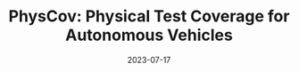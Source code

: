 ---
title: "PhysCov: Physical Test Coverage for Autonomous Vehicles"
collection: publications
permalink: /publication/2023-07-17-ISSTA-PhysCov
excerpt: "Adequately exercising the behaviors of autonomous vehicles is fundamental to their validation. However, quantifying an autonomous vehicle's testing adequacy is challenging as the system's behavior is influenced both by its state as well as its physical environment. To address this challenge, our work builds on two insights. First, data sensed by the autonomous vehicle provides a unique spatial signature of the physical environment inputs. Second, given its current state, inputs residing outside the autonomous vehicle's physically reachable regions are less relevant to its behavior. Building on those insights, we introduce an abstraction that enables the computation of a physical environment-based coverage metric, PhysCov. The abstraction combines the sensor readings with a physical reachability analysis based on the vehicle's state and dynamics to determine the region of the environment that may affect the autonomous vehicle. It then characterizes that  region through a parameterizable geometric approximation that can trade quality for cost. Tests with the same characterizations are deemed to have had similar internal states and exposed to similar environments, and thus likely to exercise the same set of behaviors, while tests with distinct characterizations  will increase PhysCov. A study on two simulated and one real system's dataset examines PhysCovs's ability to quantify an autonomous vehicle's test suite, showcases its characterization cost and precision,  investigates its correlation with failures found and potential for test selection, and assesses its ability to distinguish among real-world scenarios."
date: 2023-07-17
venue: '2023 ACM SIGSOFT International Symposium on Software Testing and Analysis (<a href="https://2023.issta.org/">ISSTA</a>)'
paperurl: 'http://hildebrandt-carl.github.io/files/2023-07-17-ISSTA-PhysCov.pdf'
publishurl: 'https://dl.acm.org/doi/pdf/10.1145/3597926.3598069'
authors: '<b>Carl Hildebrandt</b>, Meriel von Stein, Sebastian Elbaum'
awards: ''
video: 'https://www.youtube.com/watch?v=NAGcOydSh6s'
---
